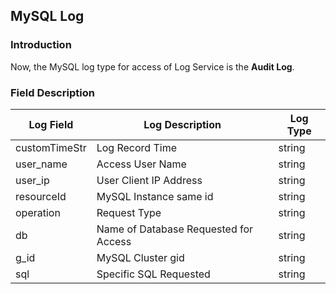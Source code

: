 ## MySQL Log
### Introduction
Now, the MySQL log type for access of Log Service is the **Audit Log**.

### Field Description
Log Field | Log Description | Log Type
-- | -- | --
customTimeStr | Log Record Time | string
user_name | Access User Name | string
user_ip | User Client IP Address | string
resourceId | MySQL Instance same id | string
operation | Request Type | string
db | Name of Database Requested for Access | string
g_id | MySQL Cluster gid | string
sql | Specific SQL Requested | string
